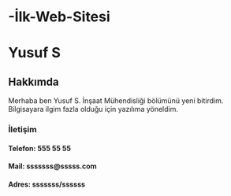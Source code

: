 # -İlk-Web-Sitesi

<h1>Yusuf S</h1>
<!-- Hakkımda paragrafı oluşturuldu -->
<h2>Hakkımda</h2>
<p>Merhaba ben Yusuf S. İnşaat Mühendisliği bölümünü yeni bitirdim.
Bilgisayara ilgim fazla olduğu için yazılıma yöneldim.    
</p>
<!-- Hakkımda Paragrafı Sonlandırıldı -->
<!-- İletişim Bilgileri Oluşturuldu -->
<h3>İletişim</h3>
<h4>Telefon: 555 55 55</h4>
<h4>Mail: sssssss@sssss.com</h4>
<h4>Adres: sssssss/ssssss</h4>
<!-- İletişim Paragrafı Sonlandırıldı -->
